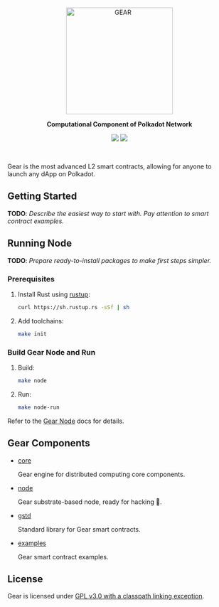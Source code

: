 <br/>

<p align="center">
  <a href="https://gear-tech.io">
    <img src="https://gear-tech.io/images/logo-black.svg" width="240" alt="GEAR">
  </a>
</p>

<p align="center">
  <b>Computational Component of Polkadot Network</b>
</p>

<p align=center>
    <a href="https://github.com/gear-tech/gear/actions/workflows/master.yml"><img src="https://github.com/gear-tech/gear/workflows/CI/badge.svg"></a>
    <a href="https://github.com/gear-tech/gear/blob/master/LICENSE"><img src="https://img.shields.io/badge/License-GPL%203.0-success"></a>
</p>

<br/>

Gear is the most advanced L2 smart contracts, allowing for anyone to launch any dApp on Polkadot.

## Getting Started

**TODO**: *Describe the easiest way to start with. Pay attention to smart contract examples.*

## Running Node

**TODO**: *Prepare ready-to-install packages to make first steps simpler.*

### Prerequisites

1. Install Rust using [rustup](https://rustup.rs/):

    ```bash
    curl https://sh.rustup.rs -sSf | sh
    ```

2. Add toolchains:

    ```bash
    make init
    ```

### Build Gear Node and Run

1. Build:

    ```bash
    make node
    ```

2. Run:

    ```bash
    make node-run
    ```

Refer to the [Gear Node](https://github.com/gear-tech/gear/tree/master/node) docs for details.

## Gear Components

* [core](https://github.com/gear-tech/gear/tree/master/core)

    Gear engine for distributed computing core components.

* [node](https://github.com/gear-tech/gear/tree/master/node)

    Gear substrate-based node, ready for hacking :rocket:.

* [gstd](https://github.com/gear-tech/gear/tree/master/gstd)

    Standard library for Gear smart contracts.

* [examples](https://github.com/gear-tech/gear/tree/master/examples)

    Gear smart contract examples.

## License

Gear is licensed under [GPL v3.0 with a classpath linking exception](LICENSE).
